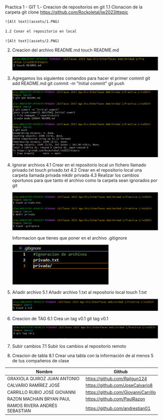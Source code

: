Practica 1  - GIT
1.- Creacion de repositorios en git
    1.1 Clonacion de la carpeta
    git clone https://github.com/Rockoletal/iw2023ittepic

    ![Alt text](assets/1.PNG)

    1.2 Conar el repositorio en local
    
    ![Alt text](assets/2.PNG)

2. Creacion del archivo README.md
    touch README.md

    ![Alt text](assets/3.PNG)

3. Agregamos los siguientes comandos para hacer el primer commit
    git add README.md
    git commit -m "Initial commit"
    git push

    ![Alt text](assets/4.PNG)


4. Ignorar archivos 
    4.1 Crear en el repositorio local un fichero llamado privado.txt
        touch privado.txt
    4.2  Crear en el repositorio local una carpeta llamada privada
        mkdir privada
    4.3  Realizar los cambios oportunos para que tanto el archivo como la carpeta sean ignorados por git

    ![Alt text](assets/5.PNG)

    Informacion que tienes que poner en el archivo .gitignore

    ![Alt text](assets/6.PNG)


5. Añadir archivo
    5.1 Añadir archivo 1.txt al repositorio local
        touch 1.txt
    
    ![Alt text](assets/7.PNG)   

6. Creacion de TAG
    6.1 Crea un tag v0.1
        git tag v0.1

    ![Alt text](assets/8.PNG)       

7. Subir cambios
    7.1 Subir los cambios al repositorio remoto

8. Creacion de tabla
    8.1 Crear una tabla con la información de al menos 5 de tus compañeros de clase

| Nombre | Github |
| ------------ | ------------ | 
| GRAXIOLA QUIROZ JUAN ANTONIO | https://github.com/Railgun124 |
| CALVARIO RAMÍREZ JOSÉ | https://github.com/JoseCalvario8 |
| CARRILLO RUBIO JOSÉ GIOVANNI | https://github.com/GiovanniCarrillo |
| RAZON MACHAIN BRYAN PAUL | https://github.com/PaulRazon |
| RAMOS RIVERA ANDRÉS SEBASTIAN | https://github.com/andrestian01 |



